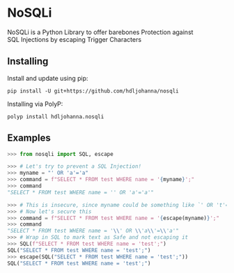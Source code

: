 # NoSQLi
NoSQLi is a Python Library to offer barebones Protection against  
SQL Injections by escaping Trigger Characters

## Installing
Install and update using pip:

    pip install -U git+https://github.com/hdljohanna/nosqli

Installing via PolyP:

    polyp install hdljohanna.nosqli

## Examples
```py
>>> from nosqli import SQL, escape

>>> # Let's try to prevent a SQL Injection!
>>> myname = "' OR 'a'='a"
>>> command = f"SELECT * FROM test WHERE name = '{myname}';"
>>> command
"SELECT * FROM test WHERE name = '' OR 'a'='a'"

>>> # This is insecure, since myname could be something like `' OR 't'='t`. While unlikely, trust me, Hackers can be patient
>>> # Now let's secure this
>>> command = f"SELECT * FROM test WHERE name = '{escape(myname)}';"
>>> command 
"SELECT * FROM test WHERE name = '\\' OR \\'a\\'=\\'a'"
>>> # Wrap in SQL to mark text as Safe and not escaping it
>>> SQL(f"SELECT * FROM test WHERE name = 'test';")
SQL("SELECT * FROM test WHERE name = 'test';")
>>> escape(SQL("SELECT * FROM test WHERE name = 'test';"))
SQL("SELECT * FROM test WHERE name = 'test';")

```

